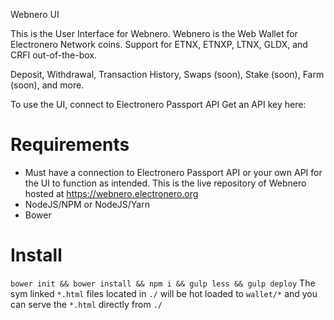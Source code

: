 Webnero UI

This is the User Interface for Webnero. 
Webnero is the Web Wallet for Electronero Network coins. 
Support for ETNX, ETNXP, LTNX, GLDX, and CRFI out-of-the-box. 

Deposit, Withdrawal, Transaction History, Swaps (soon), Stake (soon), Farm (soon), and more.  

To use the UI, connect to Electronero Passport API 
Get an API key here: <insert API key>
  
# Requirements
- Must have a connection to Electronero Passport API or your own API for the UI to function as intended. This is the live repository of Webnero hosted at https://webnero.electronero.org
- NodeJS/NPM or NodeJS/Yarn
- Bower
  
# Install 
  ```bower init && bower install && npm i && gulp less && gulp deploy``` 
  The sym linked `*.html` files located in `./` will be hot loaded to `wallet/*` and you can serve the `*.html` directly from `./`
